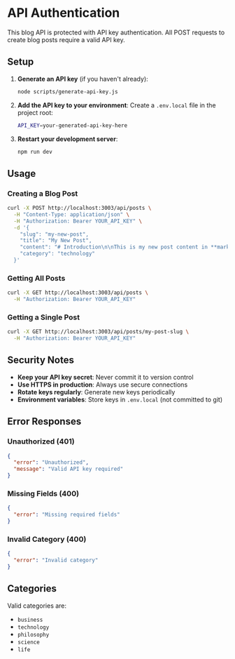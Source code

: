 # API Authentication

This blog API is protected with API key authentication. All POST requests to create blog posts require a valid API key.

## Setup

1. **Generate an API key** (if you haven't already):
   ```bash
   node scripts/generate-api-key.js
   ```

2. **Add the API key to your environment**:
   Create a `.env.local` file in the project root:
   ```bash
   API_KEY=your-generated-api-key-here
   ```

3. **Restart your development server**:
   ```bash
   npm run dev
   ```

## Usage

### Creating a Blog Post

```bash
curl -X POST http://localhost:3003/api/posts \
  -H "Content-Type: application/json" \
  -H "Authorization: Bearer YOUR_API_KEY" \
  -d '{
    "slug": "my-new-post",
    "title": "My New Post",
    "content": "# Introduction\n\nThis is my new post content in **markdown**.",
    "category": "technology"
  }'
```

### Getting All Posts

```bash
curl -X GET http://localhost:3003/api/posts \
  -H "Authorization: Bearer YOUR_API_KEY"
```

### Getting a Single Post

```bash
curl -X GET http://localhost:3003/api/posts/my-post-slug \
  -H "Authorization: Bearer YOUR_API_KEY"
```

## Security Notes

- **Keep your API key secret**: Never commit it to version control
- **Use HTTPS in production**: Always use secure connections
- **Rotate keys regularly**: Generate new keys periodically
- **Environment variables**: Store keys in `.env.local` (not committed to git)

## Error Responses

### Unauthorized (401)
```json
{
  "error": "Unauthorized",
  "message": "Valid API key required"
}
```

### Missing Fields (400)
```json
{
  "error": "Missing required fields"
}
```

### Invalid Category (400)
```json
{
  "error": "Invalid category"
}
```

## Categories

Valid categories are:
- `business`
- `technology`
- `philosophy`
- `science`
- `life`
